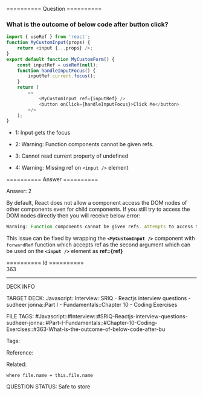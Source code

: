 ========== Question ==========  

### What is the outcome of below code after button click?

```javascript
import { useRef } from 'react';
function MyCustomInput(props) {
    return <input {...props} />;
}
export default function MyCustomForm() {
    const inputRef = useRef(null);
    function handleInputFocus() {
        inputRef.current.focus();
    }
    return (
        <>
            <MyCustomInput ref={inputRef} />
            <button onClick={handleInputFocus}>Click Me</button>
        </>
    );
}
```

-   1: Input gets the focus

-   2: Warning: Function components cannot be given refs.

-   3: Cannot read current property of undefined

-   4: Warning: Missing ref on `<input />` element  

========== Answer ==========  

Answer: 2

By default, React does not allow a component access the DOM nodes of other
components even for child components. If you still try to access the DOM nodes
directly then you will receive below error:

```javascript
Warning: Function components cannot be given refs. Attempts to access this ref will fail. Did you mean to use React.forwardRef()?
```

This issue can be fixed by wrapping the **`<MyCustomInput />`** component with
`forwardRef` function which accepts ref as the second argument which can be used
on the **`<input />`** element as **ref={ref}**

========== Id ==========  
363

---

DECK INFO

TARGET DECK: Javascript::Interview::SRIQ - Reactjs interview questions - sudheer jonna::Part I - Fundamentals::Chapter 10 - Coding Exercises

FILE TAGS: #Javascript::#Interview::#SRIQ-Reactjs-interview-questions-sudheer-jonna::#Part-I-Fundamentals::#Chapter-10-Coding-Exercises::#363-What-is-the-outcome-of-below-code-after-bu

Tags:

Reference:

Related:

```dataview
where file.name = this.file.name
```
QUESTION STATUS: Safe to store
